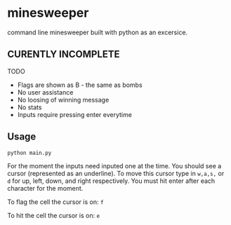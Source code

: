 # minesweeper
command line minesweeper built with python as an excersice. 



## CURENTLY INCOMPLETE

TODO

* Flags are shown as B - the same as bombs
* No user assistance
* No loosing of winning message
* No stats
* Inputs require pressing enter everytime

## Usage

```bash
python main.py
```

For the moment the inputs need inputed one at the time. You should see a cursor (represented as an underline). To move this cursor type in ```w,a,s,``` or ```d``` for up, left, down, and right respectively. You must hit enter after each character for the moment.

To flag the cell the cursor is on: ```f```

To hit the cell the cursor is on: ```e```
